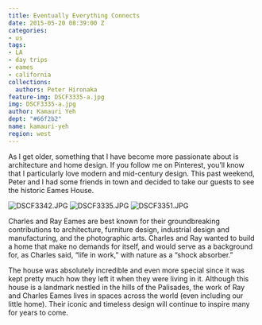 ```yaml
---
title: Eventually Everything Connects
date: 2015-05-20 08:39:00 Z
categories:
- us
tags:
- LA
- day trips
- eames
- california
collections:
  authors: Peter Hironaka
feature-img: DSCF3335-a.jpg
img: DSCF3335-a.jpg
author: Kamauri Yeh
dept: "#66f2b2"
name: kamauri-yeh
region: west
---
```


As I get older, something that I have become more passionate about is architecture and home design. If you follow me on Pinterest, you’ll know that I particularly love modern and mid-century design. This past weekend, Peter and I had some friends in town and decided to take our guests to see the historic Eames House.

![DSCF3342.JPG](/uploads/DSCF3342.JPG)
![DSCF3335.JPG](/uploads/DSCF3335.JPG)
![DSCF3351.JPG](/uploads/DSCF3351.JPG)

Charles and Ray Eames are best known for their groundbreaking contributions to architecture, furniture design, industrial design and manufacturing, and the photographic arts. Charles and Ray wanted to build a home that make no demands for itself, and would serve as a background for, as Charles said, “life in work,” with nature as a “shock absorber.”

The house was absolutely incredible and even more special since it was kept pretty much how they left it when they were living in it. Although this house is a landmark nestled in the hills of the Palisades, the work of Ray and Charles Eames lives in spaces across the world (even including our little home). Their iconic and timeless design will continue to inspire many for years to come.


